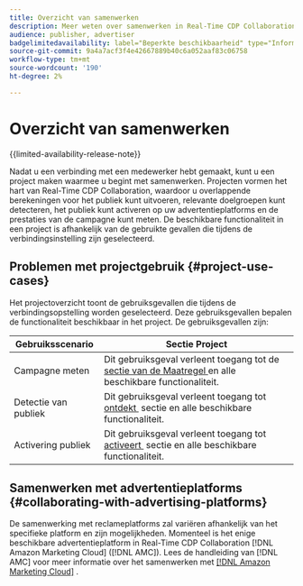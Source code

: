```yaml
---
title: Overzicht van samenwerken
description: Meer weten over samenwerken in Real-Time CDP Collaboration?
audience: publisher, advertiser
badgelimitedavailability: label="Beperkte beschikbaarheid" type="Informative" url="https://helpx.adobe.com/nl/legal/product-descriptions/real-time-customer-data-platform-collaboration.html newtab=true"
source-git-commit: 9a4a7acf3f4e42667889b40c6a052aaf83c06758
workflow-type: tm+mt
source-wordcount: '190'
ht-degree: 2%

---
```


# Overzicht van samenwerken

{{limited-availability-release-note}}

Nadat u een verbinding met een medewerker hebt gemaakt, kunt u een project maken waarmee u begint met samenwerken. Projecten vormen het hart van Real-Time CDP Collaboration, waardoor u overlappende berekeningen voor het publiek kunt uitvoeren, relevante doelgroepen kunt detecteren, het publiek kunt activeren op uw advertentieplatforms en de prestaties van de campagne kunt meten. De beschikbare functionaliteit in een project is afhankelijk van de gebruikte gevallen die tijdens de verbindingsinstelling zijn geselecteerd.

## Problemen met projectgebruik {#project-use-cases}

Het projectoverzicht toont de gebruiksgevallen die tijdens de verbindingsopstelling worden geselecteerd. Deze gebruiksgevallen bepalen de functionaliteit beschikbaar in het project. De gebruiksgevallen zijn:

| Gebruiksscenario | Sectie Project |
| --- | --- |
| Campagne meten | Dit gebruiksgeval verleent toegang tot de [&#x200B; sectie van de Maatregel &#x200B;](/help/guide/collaborate/measure.md) en alle beschikbare functionaliteit. |
| Detectie van publiek | Dit gebruiksgeval verleent toegang tot [&#x200B; ontdekt &#x200B;](/help/guide/collaborate/discover.md) sectie en alle beschikbare functionaliteit. |
| Activering publiek | Dit gebruiksgeval verleent toegang tot [&#x200B; activeert &#x200B;](/help/guide/collaborate/activate.md) sectie en alle beschikbare functionaliteit. |

## Samenwerken met advertentieplatforms {#collaborating-with-advertising-platforms}

De samenwerking met reclameplatforms zal variëren afhankelijk van het specifieke platform en zijn mogelijkheden. Momenteel is het enige beschikbare advertentieplatform in Real-Time CDP Collaboration [!DNL Amazon Marketing Cloud] ([!DNL AMC]). Lees de handleiding van [!DNL AMC] voor meer informatie over het samenwerken met [[!DNL Amazon Marketing Cloud]](/help/guide/collaborate/advertising-platforms/amc.md) .
